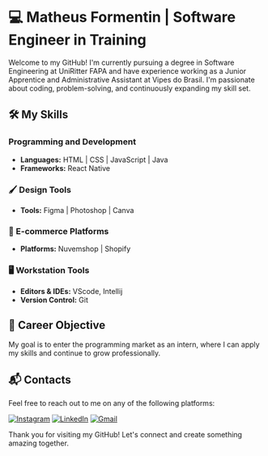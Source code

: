 # 💻 Matheus Formentin | Software Engineer in Training

Welcome to my GitHub! I'm currently pursuing a degree in Software Engineering at UniRitter FAPA and have experience working as a Junior Apprentice and Administrative Assistant at Vipes do Brasil. I'm passionate about coding, problem-solving, and continuously expanding my skill set.

## 🛠️ My Skills

### Programming and Development
- **Languages:** HTML | CSS | JavaScript | Java
- **Frameworks:** React Native

### 🖌️ Design Tools
- **Tools:** Figma | Photoshop | Canva

### 🛒 E-commerce Platforms
- **Platforms:** Nuvemshop | Shopify

### 🖥️ Workstation Tools
- **Editors & IDEs:** VScode, Intellij
- **Version Control:** Git

## 🎯 Career Objective
My goal is to enter the programming market as an intern, where I can apply my skills and continue to grow professionally.

## 📬 Contacts

Feel free to reach out to me on any of the following platforms:

[![Instagram](https://img.shields.io/badge/-Instagram-E4405F?style=flat&logo=Instagram&logoColor=white)](instagram.com/mat_formentin/)
[![LinkedIn](https://img.shields.io/badge/-LinkedIn-0077B5?style=flat&logo=LinkedIn&logoColor=white)](linkedin.com/in/matheus-formentin-5b3b8b292/)
[![Gmail](https://img.shields.io/badge/-Gmail-D14836?style=flat&logo=Gmail&logoColor=white)](mailto:formentinmatheus1@gmail.com)

Thank you for visiting my GitHub! Let's connect and create something amazing together.
   
   
